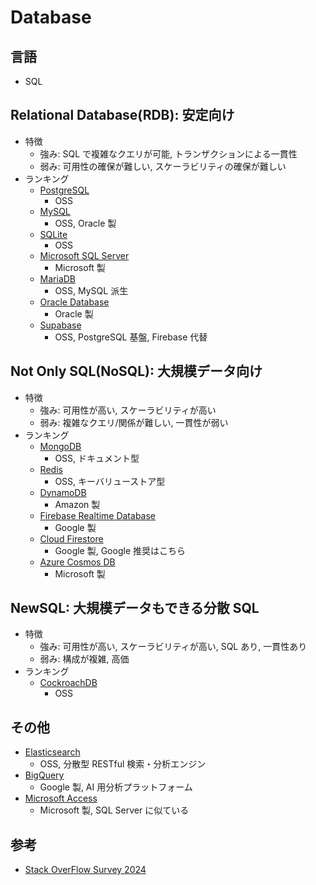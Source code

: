 # Database

## 言語

- SQL

## Relational Database(RDB): 安定向け

- 特徴
  - 強み: SQL で複雑なクエリが可能, トランザクションによる一貫性
  - 弱み: 可用性の確保が難しい, スケーラビリティの確保が難しい
- ランキング
  - [PostgreSQL](https://www.postgresql.org/)
    - OSS
  - [MySQL](https://www.mysql.com/jp/)
    - OSS, Oracle 製
  - [SQLite](https://www.sqlite.org/)
    - OSS
  - [Microsoft SQL Server](https://www.microsoft.com/ja-jp/sql-server/sql-server-downloads)
    - Microsoft 製
  - [MariaDB](https://mariadb.org/)
    - OSS, MySQL 派生
  - [Oracle Database](https://www.oracle.com/jp/database/)
    - Oracle 製
  - [Supabase](https://supabase.com/)
    - OSS, PostgreSQL 基盤, Firebase 代替

## Not Only SQL(NoSQL): 大規模データ向け

- 特徴
  - 強み: 可用性が高い, スケーラビリティが高い
  - 弱み: 複雑なクエリ/関係が難しい, 一貫性が弱い
- ランキング
  - [MongoDB](https://www.mongodb.com/ja-jp)
    - OSS, ドキュメント型
  - [Redis](https://redis.io/)
    - OSS, キーバリューストア型
  - [DynamoDB](https://aws.amazon.com/jp/dynamodb/)
    - Amazon 製
  - [Firebase Realtime Database](https://firebase.google.com/docs/database?hl=ja)
    - Google 製
  - [Cloud Firestore](https://firebase.google.com/docs/firestore?hl=ja)
    - Google 製, Google 推奨はこちら
  - [Azure Cosmos DB](https://azure.microsoft.com/ja-jp/products/cosmos-db)
    - Microsoft 製

## NewSQL: 大規模データもできる分散 SQL

- 特徴
  - 強み: 可用性が高い, スケーラビリティが高い, SQL あり, 一貫性あり
  - 弱み: 構成が複雑, 高価
- ランキング
  - [CockroachDB](https://www.cockroachlabs.com/)
    - OSS

## その他

- [Elasticsearch](https://www.elastic.co/jp/elasticsearch)
  - OSS, 分散型 RESTful 検索・分析エンジン
- [BigQuery](https://cloud.google.com/bigquery?hl=ja)
  - Google 製, AI 用分析プラットフォーム
- [Microsoft Access](https://www.microsoft.com/ja-jp/microsoft-365/access)
  - Microsoft 製, SQL Server に似ている

## 参考

- [Stack OverFlow Survey 2024](https://survey.stackoverflow.co/2024/technology)
